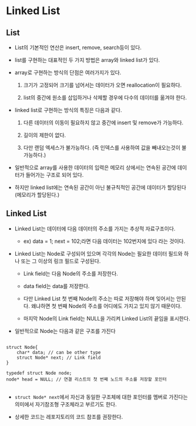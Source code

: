 # Linked List

## List
- List의 기본적인 연산은 insert, remove, search등이 있다.

- list를 구현하는 대표적인 두 가지 방법은 array와 linked list가 있다.

- array로 구현하는 방식의 단점은 여러가지가 있다.
    1. 크기가 고정되어 크기를 넘어서는 데이터가 오면 reallocation이 필요하다.

    2. list의 중간에 원소를 삽입하거나 삭제할 경우에 다수의 데이터를 옮겨야 한다.

- linked list로 구현하는 방식의 특징은 다음과 같다.
    1. 다른 데이터의 이동이 필요하지 않고 중간에 insert 및 remove가 가능하다.

    2. 길이의 제한이 없다.

    3. 다만 랜덤 엑세스가 불가능하다. (즉 인덱스를 사용하여 값을 빼내오는것이 불가능하다.)

- 일반적으로 array를 사용한 데이터의 입력은 메모리 상에서는 연속된 공간에 데이터가 들어가는 구조로 되어 있다.

- 하지만 linked list에는 연속된 공간이 아닌 불규칙적인 공간에 데이터가 할당된다(메모리가 할당된다.)

## Linked List
- Linked List는 데이터에 다음 데이터의 주소를 가지는 추상적 자료구조이다.
    - ex) data = 1; next = 102;라면 다음 데이터는 102번지에 있다 라는 것이다.

- Linked List는 Node로 구성되어 있으며 각각의 Node는 필요한 데이터 필드와 하나 또는 그 이상의 링크 필드로 구성된다.

    - Link field는 다음 Node의 주소를 저장한다.

    - data field는 data를 저장한다.

    - 다만 Linked List 첫 번째 Node의 주소는 따로 저장해야 하며 잊어서는 안된다. 왜냐하면 첫 번째 Node의 주소를 어디에도 가지고 있지 않기 때문이다.

    - 마지막 Node의 Link field는 NULL을 가리켜 Linked List의 끝임을 표시한다.

- 일반적으로 Node는 다음과 같은 구조를 가진다

<pre>
<code>
struct Node{
    char* data; // can be other type
    struct Node* next; // Link field
}

typedef struct Node node;
node* head = NULL; // 연결 리스트의 첫 번째 노드의 주소를 저장할 포인터
</code>
</pre>

- ```struct Node* next```에서 자신과 동일한 구조체에 대한 포인터를 멤버로 가진다는 의미에서 자기참조형 구조체라고 부르기도 한다.

- 상세한 코드는 레포지토리의 코드 참조를 권장한다.